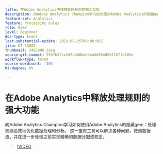 ```yaml
---
title: 在Adobe Analytics中释放处理规则的强大功能
description: 向Adobe Analytics Champion学习如何使用Adobe Analytics的隐藏gem — 处理规则高效地优化数据处理和分析。 这一宝贵工具可以解决各种问题，微调数据流，并在进一步处理之前实现精确的数据分配或校正。
feature-set: Analytics
feature: Processing Rules
role: User
level: Beginner
doc-type: Event
last-substantial-update: 2023-08-25T00:00:00Z
jira: KT-13802
thumbnail: 3422690.jpeg
source-git-commit: 595fb971e2d7a3d8bdd4ea8608e896f187fd185e
workflow-type: tm+mt
source-wordcount: '104'
ht-degree: 0%

---
```



# 在Adobe Analytics中释放处理规则的强大功能

向Adobe Analytics Champion学习如何使用Adobe Analytics的隐藏gem：处理规则高效地优化数据处理和分析。 这一宝贵工具可以解决各种问题，微调数据流，并在进一步处理之前实现精确的数据分配或校正。

>[!VIDEO](https://video.tv.adobe.com/v/3422690/?learn=on)
